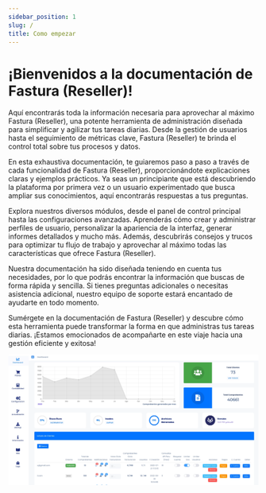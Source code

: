 ```yaml
---
sidebar_position: 1
slug: /
title: Como empezar
---
```


# ¡Bienvenidos a la documentación de Fastura (Reseller)!

Aquí encontrarás toda la información necesaria para aprovechar al máximo Fastura (Reseller), una potente herramienta de administración diseñada para simplificar y agilizar tus tareas diarias. Desde la gestión de usuarios hasta el seguimiento de métricas clave, Fastura (Reseller) te brinda el control total sobre tus procesos y datos.

En esta exhaustiva documentación, te guiaremos paso a paso a través de cada funcionalidad de Fastura (Reseller), proporcionándote explicaciones claras y ejemplos prácticos. Ya seas un principiante que está descubriendo la plataforma por primera vez o un usuario experimentado que busca ampliar sus conocimientos, aquí encontrarás respuestas a tus preguntas.

Explora nuestros diversos módulos, desde el panel de control principal hasta las configuraciones avanzadas. Aprenderás cómo crear y administrar perfiles de usuario, personalizar la apariencia de la interfaz, generar informes detallados y mucho más. Además, descubrirás consejos y trucos para optimizar tu flujo de trabajo y aprovechar al máximo todas las características que ofrece Fastura (Reseller).

Nuestra documentación ha sido diseñada teniendo en cuenta tus necesidades, por lo que podrás encontrar la información que buscas de forma rápida y sencilla. Si tienes preguntas adicionales o necesitas asistencia adicional, nuestro equipo de soporte estará encantado de ayudarte en todo momento.

Sumérgete en la documentación de Fastura (Reseller) y descubre cómo esta herramienta puede transformar la forma en que administras tus tareas diarias. ¡Estamos emocionados de acompañarte en este viaje hacia una gestión eficiente y exitosa!

![Alt text](Administrador/img/dashboard-fastura-ac4c8529.webp)

